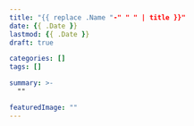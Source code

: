 ```yaml
---
title: "{{ replace .Name "-" " " | title }}"
date: {{ .Date }}
lastmod: {{ .Date }}
draft: true

categories: []
tags: []

summary: >-
  ""

featuredImage: ""
---
```

